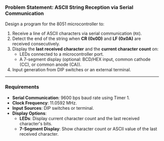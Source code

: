 ### Problem Statement: ASCII String Reception via Serial Communication

Design a program for the 8051 microcontroller to:

1. Receive a line of ASCII characters via serial communication (`RX`).
2. Detect the end of the string when **CR (0x0D)** and **LF (0x0A)** are received consecutively.
3. Display the **last received character** and the **current character count** on:
    - LEDs connected to a microcontroller port.
    - A 7-segment display (optional: BCD/HEX input, common cathode (CC), or common anode (CA)).
4. Input generation from DIP switches or an external terminal.

---

### Requirements

- **Serial Communication**: 9600 bps baud rate using Timer 1.
- **Clock Frequency**: 11.0592 MHz.
- **Input Sources**: DIP switches or terminal.
- **Display Options**:
    - **LEDs**: Display current character count and the last received character's bits.
    - **7-Segment Display**: Show character count or ASCII value of the last received character.